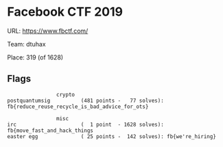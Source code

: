 # Facebook CTF 2019

URL: https://www.fbctf.com/

Team: dtuhax

Place: 319 (of 1628)

## Flags

```
                crypto
postquantumsig          (481 points -   77 solves): fb{reduce_reuse_recycle_is_bad_advice_for_ots}

                misc
irc                     (  1 point  - 1628 solves): fb{move_fast_and_hack_things
easter egg              ( 25 points -  142 solves): fb{we're_hiring}
```
